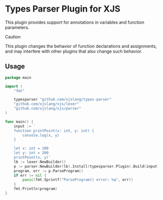 # Types Parser Plugin for XJS

This plugin provides support for annotations in variables and function parameters.

> [!CAUTION]
> This plugin changes the behavior of function declarations and assignments,
> and may interfere with other plugins that also change such behavior.

## Usage

```go
package main

import (
	"fmt"

	typesparser "github.com/xjslang/types-parser"
	"github.com/xjslang/xjs/lexer"
	"github.com/xjslang/xjs/parser"
)

func main() {
	input := `
	function printPoint(x: int, y: int) {
		console.log(x, y)
	}

	let x: int = 100
	let y: int = 200
	printPoint(x, y)`
	lb := lexer.NewBuilder()
	p := parser.NewBuilder(lb).Install(typesparser.Plugin).Build(input)
	program, err := p.ParseProgram()
	if err != nil {
		panic(fmt.Sprintf("ParseProgram() error: %q", err))
	}
	fmt.Println(program)
}
```
